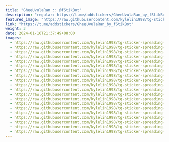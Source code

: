 ```yaml
---
title: "GheeUvulaRan :: @fStikBot"
description: "regular: https://t.me/addstickers/GheeUvulaRan_by_fStikBot"
featured_image: "https://raw.githubusercontent.com/kylelin1998/tg-sticker-spreading-worldwide-images/main/img/ebdc184a-c50d-421f-93ce-31a546f28650.jpg"
link: "https://t.me/addstickers/GheeUvulaRan_by_fStikBot"
weight: 3
date: 2024-01-16T21:37:49+08:00
images:
  - https://raw.githubusercontent.com/kylelin1998/tg-sticker-spreading-worldwide-images/main/img/ebdc184a-c50d-421f-93ce-31a546f28650.jpg
  - https://raw.githubusercontent.com/kylelin1998/tg-sticker-spreading-worldwide-images/main/img/8b66c7dc-b92c-400e-bf2e-c955131262c5.jpg
  - https://raw.githubusercontent.com/kylelin1998/tg-sticker-spreading-worldwide-images/main/img/70c242e2-89cd-49ae-9715-eb1d4c65fb2a.jpg
  - https://raw.githubusercontent.com/kylelin1998/tg-sticker-spreading-worldwide-images/main/img/4ef0229c-152f-4032-b4e8-11eb1b91607c.jpg
  - https://raw.githubusercontent.com/kylelin1998/tg-sticker-spreading-worldwide-images/main/img/ce4bdab2-aad9-4bfa-8e53-62597939c148.jpg
  - https://raw.githubusercontent.com/kylelin1998/tg-sticker-spreading-worldwide-images/main/img/16cbec16-b183-4d18-984b-e7b6bd056e4f.jpg
  - https://raw.githubusercontent.com/kylelin1998/tg-sticker-spreading-worldwide-images/main/img/6c0fe31c-9b30-48ee-8654-a4e9c0bb9b6b.jpg
  - https://raw.githubusercontent.com/kylelin1998/tg-sticker-spreading-worldwide-images/main/img/25142d39-400a-4821-974c-4839db1985ee.jpg
  - https://raw.githubusercontent.com/kylelin1998/tg-sticker-spreading-worldwide-images/main/img/a242e06a-bca3-4247-8baa-adf2f9077437.jpg
  - https://raw.githubusercontent.com/kylelin1998/tg-sticker-spreading-worldwide-images/main/img/9b60666e-4ffe-4a17-979c-ea7ba5a4e4d6.jpg
  - https://raw.githubusercontent.com/kylelin1998/tg-sticker-spreading-worldwide-images/main/img/a4f0613a-223b-427d-b814-dfac72b1f63e.jpg
  - https://raw.githubusercontent.com/kylelin1998/tg-sticker-spreading-worldwide-images/main/img/0cfa1c86-99e9-45d3-9a01-7b95594f3e3d.jpg
  - https://raw.githubusercontent.com/kylelin1998/tg-sticker-spreading-worldwide-images/main/img/bac913e7-2e74-4866-8786-622df5dcf757.jpg
  - https://raw.githubusercontent.com/kylelin1998/tg-sticker-spreading-worldwide-images/main/img/b0c4ba27-6476-4df3-82f6-a5f7afaf869b.jpg
  - https://raw.githubusercontent.com/kylelin1998/tg-sticker-spreading-worldwide-images/main/img/2d6b94ab-eb8a-400e-bb57-5ef400ad77cb.jpg
  - https://raw.githubusercontent.com/kylelin1998/tg-sticker-spreading-worldwide-images/main/img/01df1f98-83a5-4a3d-88bb-0ab5b9a44c9d.jpg
  - https://raw.githubusercontent.com/kylelin1998/tg-sticker-spreading-worldwide-images/main/img/4bba5b81-55d9-4571-b93f-35b0abcf20d4.jpg
  - https://raw.githubusercontent.com/kylelin1998/tg-sticker-spreading-worldwide-images/main/img/5f692e07-5db0-4f47-8277-747d806a1ee0.jpg
  - https://raw.githubusercontent.com/kylelin1998/tg-sticker-spreading-worldwide-images/main/img/66f9994a-6d95-4f31-9451-bbe6bc94f50c.jpg
  - https://raw.githubusercontent.com/kylelin1998/tg-sticker-spreading-worldwide-images/main/img/0686354f-7198-4d19-b84d-4b91d736d649.jpg
---
```

